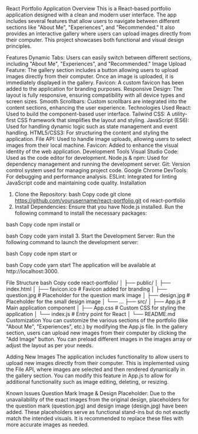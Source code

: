 React Portfolio Application
Overview
This is a React-based portfolio application designed with a clean and modern user interface. The app includes several features that allow users to navigate between different sections like "About Me", "Experiences", and "Recommended." It also provides an interactive gallery where users can upload images directly from their computer. This project showcases both functional and visual design principles.

Features
Dynamic Tabs: Users can easily switch between different sections, including "About Me", "Experiences", and "Recommended."
Image Upload Feature: The gallery section includes a button allowing users to upload images directly from their computer. Once an image is uploaded, it is immediately displayed in the gallery.
Favicon: A custom favicon has been added to the application for branding purposes.
Responsive Design: The layout is fully responsive, ensuring compatibility with all device types and screen sizes.
Smooth Scrollbars: Custom scrollbars are integrated into the content sections, enhancing the user experience.
Technologies Used
React: Used to build the component-based user interface.
Tailwind CSS: A utility-first CSS framework that simplifies the layout and styling.
JavaScript (ES6): Used for handling dynamic logic such as state management and event handling.
HTML5/CSS3: For structuring the content and styling the application.
File API: Used to handle image uploads, allowing users to select images from their local machine.
Favicon: Added to enhance the visual identity of the web application.
Development Tools
Visual Studio Code: Used as the code editor for development.
Node.js & npm: Used for dependency management and running the development server.
Git: Version control system used for managing project code.
Google Chrome DevTools: For debugging and performance analysis.
ESLint: Integrated for linting JavaScript code and maintaining code quality.
Installation
1. Clone the Repository:
bash
Copy code
git clone https://github.com/yourusername/react-portfolio.git
cd react-portfolio
2. Install Dependencies:
Ensure that you have Node.js installed. Run the following command to install the necessary packages:

bash
Copy code
npm install
or

bash
Copy code
yarn install
3. Start the Development Server:
Run the following command to launch the development server:

bash
Copy code
npm start
or

bash
Copy code
yarn start
The application will be available at http://localhost:3000.

File Structure
bash
Copy code
react-portfolio/
│
├── public/
│   ├── index.html
│   ├── favicon.ico    # Favicon added for branding
│   ├── question.jpg   # Placeholder for the question mark image
│   ├── design.jpg     # Placeholder for the small design image
│   └── ...
├── src/
│   ├── App.js         # Main application component
│   ├── App.css        # Custom CSS for styling the application
│   └── index.js       # Entry point for React
│
└── README.md
Customization
You can customize the various sections of the portfolio (like "About Me", "Experiences", etc.) by modifying the App.js file. In the gallery section, users can upload new images from their computer by clicking the "Add Image" button. You can preload different images in the images array or adjust the layout as per your needs.

Adding New Images
The application includes functionality to allow users to upload new images directly from their computer. This is implemented using the File API, where images are selected and then rendered dynamically in the gallery section. You can modify this feature in App.js to allow for additional functionality such as image editing, deleting, or resizing.

Known Issues
Question Mark Image & Design Placeholder: Due to the unavailability of the exact images from the original design, placeholders for the question mark (question.jpg) and design image (design.jpg) have been added. These placeholders serve as functional stand-ins but do not exactly match the intended visuals. It is recommended to replace these files with more accurate images as needed.